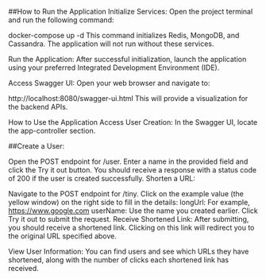 ##How to Run the Application
Initialize Services: Open the project terminal and run the following command:

docker-compose up -d
This command initializes Redis, MongoDB, and Cassandra. The application will not run without these services.

Run the Application: After successful initialization, launch the application using your preferred Integrated Development Environment (IDE).

Access Swagger UI: Open your web browser and navigate to:

http://localhost:8080/swagger-ui.html
This will provide a visualization for the backend APIs.

How to Use the Application
Access User Creation: In the Swagger UI, locate the app-controller section.

##Create a User:

Open the POST endpoint for /user.
Enter a name in the provided field and click the Try it out button.
You should receive a response with a status code of 200 if the user is created successfully.
Shorten a URL:

Navigate to the POST endpoint for /tiny.
Click on the example value (the yellow window) on the right side to fill in the details:
longUrl: For example, https://www.google.com
userName: Use the name you created earlier.
Click Try it out to submit the request.
Receive Shortened Link: After submitting, you should receive a shortened link. Clicking on this link will redirect you to the original URL specified above.

View User Information: You can find users and see which URLs they have shortened, along with the number of clicks each shortened link has received.
